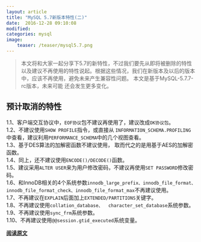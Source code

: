 ```yaml
---
layout: article
title: "MySQL 5.7新版本特性(二)"
date:  2016-12-28 09:10:08
modified:
categories: mysql
image:
    teaser: /teaser/mysql5.7.png
---
```


> 本文将和大家一起分享下5.7的新特性，不过我们要先从即将被删除的特性以及建议不再使用的特性说起。根据这些情况，我们在新版本及以后的版本中，应该不再使用，避免未来产生兼容性问题。
本文是基于MySQL-5.7.7-rc版本，未来可能 还会发生更多变化。

## 预计取消的特性
1.1、客户端交互协议中，`EOF协议`包不建议再使用了，建议改成`OK协议包`。    
1.2、不建议使用`SHOW PROFILE`指令，或直接从  `INFORMATION_SCHEMA.PROFILING`中查看，建议利用`PERFORMANCE_SCHEMA`中的几个视图查看。    
1.3、基于DES算法的加解密函数不建议使用， 取而代之的是用基于AES的加解密函数。    
1.4、同上，还不建议使用`ENCODE()/DECODE()`函数。     
1.5、建议采用`ALTER USER`来为用户修改密码，不建议再使用`SET PASSWORD`修改密码。    
1.6、和InnoDB相关的4个系统参数`innodb_large_prefix、innodb_file_format、innodb_file_format_check、innodb_file_format_max`不再建议使用。  
1.7、不再建议在`EXPLAIN`后面加上`EXTENDED/PARTITIONS`关键字。    
1.8、不再建议使用`collation_database、  character_set_database`系统参数。    
1.9、不再建议使用`sync_frm`系统参数。  
1.10、不再建议使用`@@session.gtid_executed`系统变量。  

[**阅读原文**](http://mp.weixin.qq.com/s/Ls1vc5z3dpKb70kQ6qxsaQ)